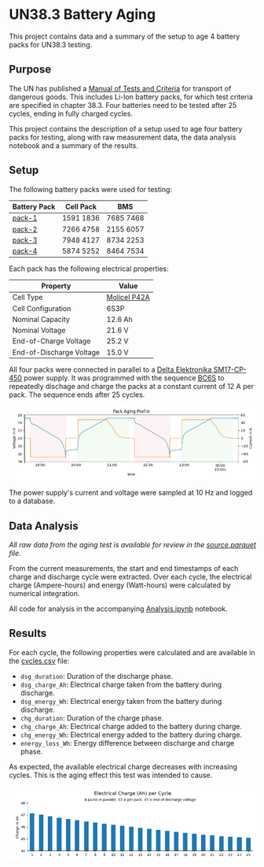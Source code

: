 # UN38.3 Battery Aging

This project contains data and a summary of the setup to age 4 battery packs for UN38.3 testing.

## Purpose

The UN has published a [Manual of Tests and Criteria][un] for transport of dangerous goods.
This includes Li-Ion battery packs, for which test criteria are specified in chapter 38.3.
Four batteries need to be tested after 25 cycles, ending in fully charged cycles.

This project contains the description of a setup used to age four battery packs for testing,
along with raw measurement data, the data analysis notebook and a summary of the results.

[un]: https://unece.org/transport/standards/transport/dangerous-goods/un-manual-tests-and-criteria-rev8-2023

## Setup

The following battery packs were used for testing:

| Battery Pack | Cell Pack | BMS |
| ------------ | --------- | --- |
| [pack-1] | 1591 1836 | 7685 7468 |
| [pack-2] | 7266 4758 | 2155 6057 |
| [pack-3] | 7948 4127 | 8734 2253 |
| [pack-4] | 5874 5252 | 8464 7534 |

Each pack has the following electrical properties:

| Property | Value |
| ------- | ----- |
| Cell Type | [Molicel P42A][p42a] |
| Cell Configuration | 6S3P |
| Nominal Capacity | 12.6 Ah |
| Nominal Voltage | 21.6 V |
| End-of-Charge Voltage | 25.2 V |
| End-of-Discharge Voltage | 15.0 V |

All four packs were connected in parallel to a [Delta Elektronika SM17-CP-450][sm15k] power supply.
It was programmed with the sequence [BC6S](./bc6s.s) to repeatedly dischage and charge the packs
at a constant current of 12 A per pack. The sequence ends after 25 cycles.

![Aging Profile](./aging-profile.png)

The power supply's current and voltage were sampled at 10 Hz and logged to a database.

[pack-1]: https://www.notion.so/starcopter/Aging-test-1-8-battery-packs-5-12685df4d93280598d6ec2279e516efc?pvs=4
[pack-2]: https://www.notion.so/starcopter/Aging-test-2-8-battery-packs-6-12685df4d932808abd0bdc71812be9b2?pvs=4
[pack-3]: https://www.notion.so/starcopter/Aging-test-3-8-battery-packs-7-12685df4d93280c58d52e21cd9657493?pvs=4
[pack-4]: https://www.notion.so/starcopter/Aging-test-4-8-battery-packs-8-12685df4d932805091d3d0903310ed68?pvs=4
[p42a]: https://www.molicel.com/wp-content/uploads/INR21700P42A-V4-80092.pdf
[sm15k]: https://www.delta-elektronika.nl/products/sm15k-series

## Data Analysis

_All raw data from the aging test is available for review in the [source.parquet](./source.parquet) file._

From the current measurements, the start and end timestamps of each charge and discharge cycle were extracted.
Over each cycle, the electrical charge (Ampere-hours) and energy (Watt-hours) were calculated by numerical integration.

All code for analysis in the accompanying [Analysis.ipynb](./Analysis.ipynb) notebook.

## Results

For each cycle, the following properties were calculated and are available in the [cycles.csv](./cycles.csv) file:

- `dsg_duration`: Duration of the discharge phase.
- `dsg_charge_Ah`: Electrical charge taken from the battery during discharge.
- `dsg_energy_Wh`: Electrical energy taken from the battery during discharge.
- `chg_duration`: Duration of the charge phase.
- `chg_charge_Ah`: Electrical charge added to the battery during charge.
- `chg_energy_Wh`: Electrical energy added to the battery during charge.
- `energy_loss_Wh`: Energy difference between discharge and charge phase.

As expected, the available electrical charge decreases with increasing cycles.
This is the aging effect this test was intended to cause.

![Electrical Charge per Cycle](./charge-cycles.png)
